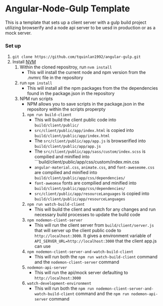 # Angular-Node-Gulp Template


This is a template that sets up a client server with a gulp build project utilizing browserify and a node api server to be uesd in production or as a mock server.

### Set up
  1. ```git clone https://github.com/tquinlan1992/angular-gulp.git```
  2. Install [NVM](https://github.com/creationix/nvm)
        1. Within the cloned repositroy, run ```nvm install```
            * This will install the current node and npm version from the .nvmrc file in the repository
        2. run ```npm install```
            * This will install all the npm packages from the the dependencies found in the package.json in the repository
        3. NPM run scripts
            * NPM allows you to save scripts in the package.json in the repository within the scripts properpty
            1. ```npm run build-client```
                * This will build the client public code into ```build/client/public/```
                 * ```src/client/public/app/index.html``` is copied into ```build/client/public/app/index.html```
                * The ```src/client/public/app/app.js``` is browserified into ```build/client/public/app/app.js```
                * The ```src/client/public/app/sass/custom/index.scss``` is compilied and minified into ```build/client/public/app/css/custom/index.min.css
                * ```angular-material.css```, ```animate.css```, and ```font-aweseome.css``` are compilied and minified into ```build/client/public/app/css/dependencies/```
                * ```font-aweomse``` fonts are compilied and minified into ```build/client/public/app/css/dependencies/```
                * ```src/client/public/app/resourceLanguages``` is copied into ```build/client/public/app/resourceLanguages```
            2. ```npm run watch-build-client```
                * This will build the client and watch for any changes and run necessary build processes to update the build code
            3. ```npm nodemon-client-server```
                * This will run the client server from ```build/client/server.js``` that will server up the client public code to ```http://localhost:3000```.  It gives a environment variable of ```API_SERVER_URL=http://localhost:3000``` that the client app.js can use
            4. ```npm nodemon-client-server-and-watch-build-client```
                * This will run both the ```npm run watch-build-client``` command and the ```nodemon-client-server``` command
            5.  ```nodemon-api-server```
                * This will run the api/mock server defaulting to ```http://localhost:3000```
            6. ```watch-development-environment```
                * This will run both the ```npm run nodemon-client-server-and-watch-build-client``` command and the ```npm run nodemon-api-server``` command
